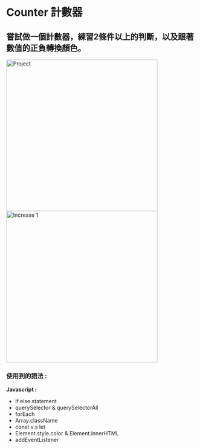 # Counter 計數器
**嘗試做一個計數器，練習2條件以上的判斷，以及跟著數值的正負轉換顏色。**
---

<img src="https://github.com/TYTforCoding/FrontEnd-Practice/blob/main/2_Counter/demo/1.png" alt="Project" height=400px>
<img src="https://github.com/TYTforCoding/FrontEnd-Practice/blob/main/2_Counter/demo/2.png" alt="Increase 1" height=400px 
     -src="https://github.com/TYTforCoding/FrontEnd-Practice/blob/main/2_Counter/demo/5.png" alt="Reset" height=400px 
     -src="https://github.com/TYTforCoding/FrontEnd-Practice/blob/main/2_Counter/demo/4.png" alt="Decrease -1" height=400px>

### 使用到的語法 : 
**Javascript :**
  * if else statement
  * querySelector & querySelectorAll
  * forEach
  * Array.className
  * const v.s let
  * Element.style.color & Element.innerHTML
  * addEventListener

